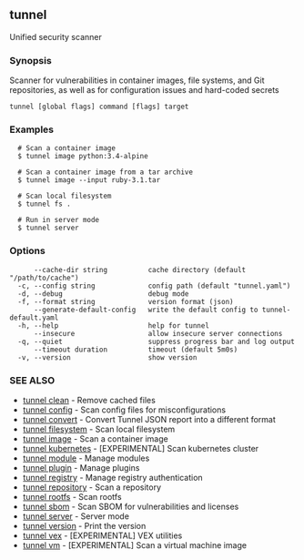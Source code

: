 ## tunnel

Unified security scanner

### Synopsis

Scanner for vulnerabilities in container images, file systems, and Git repositories, as well as for configuration issues and hard-coded secrets

```
tunnel [global flags] command [flags] target
```

### Examples

```
  # Scan a container image
  $ tunnel image python:3.4-alpine

  # Scan a container image from a tar archive
  $ tunnel image --input ruby-3.1.tar

  # Scan local filesystem
  $ tunnel fs .

  # Run in server mode
  $ tunnel server
```

### Options

```
      --cache-dir string          cache directory (default "/path/to/cache")
  -c, --config string             config path (default "tunnel.yaml")
  -d, --debug                     debug mode
  -f, --format string             version format (json)
      --generate-default-config   write the default config to tunnel-default.yaml
  -h, --help                      help for tunnel
      --insecure                  allow insecure server connections
  -q, --quiet                     suppress progress bar and log output
      --timeout duration          timeout (default 5m0s)
  -v, --version                   show version
```

### SEE ALSO

* [tunnel clean](tunnel_clean.md)	 - Remove cached files
* [tunnel config](tunnel_config.md)	 - Scan config files for misconfigurations
* [tunnel convert](tunnel_convert.md)	 - Convert Tunnel JSON report into a different format
* [tunnel filesystem](tunnel_filesystem.md)	 - Scan local filesystem
* [tunnel image](tunnel_image.md)	 - Scan a container image
* [tunnel kubernetes](tunnel_kubernetes.md)	 - [EXPERIMENTAL] Scan kubernetes cluster
* [tunnel module](tunnel_module.md)	 - Manage modules
* [tunnel plugin](tunnel_plugin.md)	 - Manage plugins
* [tunnel registry](tunnel_registry.md)	 - Manage registry authentication
* [tunnel repository](tunnel_repository.md)	 - Scan a repository
* [tunnel rootfs](tunnel_rootfs.md)	 - Scan rootfs
* [tunnel sbom](tunnel_sbom.md)	 - Scan SBOM for vulnerabilities and licenses
* [tunnel server](tunnel_server.md)	 - Server mode
* [tunnel version](tunnel_version.md)	 - Print the version
* [tunnel vex](tunnel_vex.md)	 - [EXPERIMENTAL] VEX utilities
* [tunnel vm](tunnel_vm.md)	 - [EXPERIMENTAL] Scan a virtual machine image

